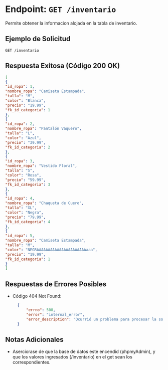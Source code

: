 # Endpoint: `GET /inventario`

Permite obtener la informacion alojada en la tabla de inventario.


## Ejemplo de Solicitud
```http
GET /inventario
```

## Respuesta Exitosa (Código 200 OK)
```json
[
{
"id_ropa": 1,
"nombre_ropa": "Camiseta Estampada",
"talla": "M",
"color": "Blanca",
"precio": "19.99",
"fk_id_categoria": 1
},
{
"id_ropa": 2,
"nombre_ropa": "Pantalón Vaquero",
"talla": "L",
"color": "Azul",
"precio": "39.99",
"fk_id_categoria": 2
},
{
"id_ropa": 3,
"nombre_ropa": "Vestido Floral",
"talla": "S",
"color": "Rosa",
"precio": "59.99",
"fk_id_categoria": 3
},
{
"id_ropa": 4,
"nombre_ropa": "Chaqueta de Cuero",
"talla": "XL",
"color": "Negra",
"precio": "79.99",
"fk_id_categoria": 4
},
{
"id_ropa": 5,
"nombre_ropa": "Camiseta Estampada",
"talla": "M",
"color": "NEGRAAAAAAAAAAAAAAAAAAAAAAaaa",
"precio": "19.99",
"fk_id_categoria": 1
}
]
```

## Respuestas de Errores Posibles
- Código 404 Not Found:

  ```json
    {
        "errno": 500,
        "error": "internal_error",
        "error_description": "Ocurrió un problema para procesar la solicitud"
    }
  ```


## Notas Adicionales

-  Aserciorase de que la base de datos este encendid (phpmyAdmin), y que los valores ingresados (/inventario) en el get sean los correspondientes.